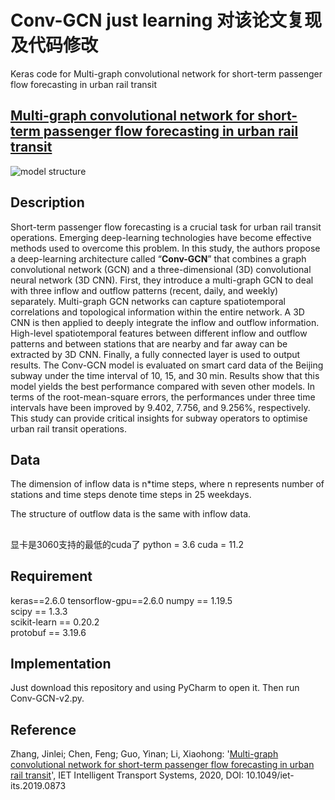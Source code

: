 
# Conv-GCN  just  learning 对该论文复现及代码修改
Keras code for Multi-graph convolutional network for short-term passenger flow forecasting in urban rail transit
## [Multi-graph convolutional network for short-term passenger flow forecasting in urban rail transit](http://doi.org/10.1049/iet-its.2019.0873)

![model structure](https://github.com/JinleiZhangBJTU/Conv-GCN/blob/master/pictures/model.png)  

## Description  

Short-term passenger flow forecasting is a crucial task for urban rail transit operations. Emerging deep-learning technologies have become effective methods used to overcome this problem. In this study, the authors propose a deep-learning architecture called “**Conv-GCN**” that combines a graph convolutional network (GCN) and a three-dimensional (3D) convolutional neural network (3D CNN). First, they introduce a multi-graph GCN to deal with three inflow and outflow patterns (recent, daily, and weekly) separately. Multi-graph GCN networks can capture spatiotemporal correlations and topological information within the entire network. A 3D CNN is then applied to deeply integrate the inflow and outflow information. High-level spatiotemporal features between different inflow and outflow patterns and between stations that are nearby and far away can be extracted by 3D CNN. Finally, a fully connected layer is used to output results. The Conv-GCN model is evaluated on smart card data of the Beijing subway under the time interval of 10, 15, and 30 min. Results show that this model yields the best performance compared with seven other models. In terms of the root-mean-square errors, the performances under three time intervals have been improved by 9.402, 7.756, and 9.256%, respectively. This study can provide critical insights for subway operators to optimise urban rail transit operations.

## Data

The dimension of inflow data is n*time steps, where n represents number of stations and time steps denote time steps in 25 weekdays.

The structure of outflow data is the same with inflow data.

##
显卡是3060支持的最低的cuda了
python = 3.6
cuda = 11.2

## Requirement

keras==2.6.0
tensorflow-gpu==2.6.0 
numpy == 1.19.5  
scipy == 1.3.3  
scikit-learn == 0.20.2  
protobuf == 3.19.6  

## Implementation

Just download this repository and using PyCharm to open it. Then run Conv-GCN-v2.py.


## Reference

Zhang, Jinlei; Chen, Feng; Guo, Yinan; Li, Xiaohong: '[Multi-graph convolutional network for short-term passenger flow forecasting in urban rail transit](http://doi.org/10.1049/iet-its.2019.0873)', IET Intelligent Transport Systems, 2020, DOI: 10.1049/iet-its.2019.0873
